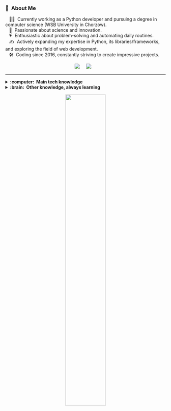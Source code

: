### :space_invader: &nbsp;About Me
&nbsp;&nbsp;&nbsp;👩‍💻 &nbsp;Currently working as a Python developer and pursuing a degree in computer science (WSB University in Chorzów).\
&nbsp;&nbsp;&nbsp;🌱 &nbsp;Passionate about science and innovation.\
&nbsp;&nbsp;&nbsp;💗 &nbsp;Enthusiastic about problem-solving and automating daily routines.\
&nbsp;&nbsp;&nbsp;✍️ &nbsp;Actively expanding my expertise in Python, its libraries/frameworks, and exploring the field of web development.\
&nbsp;&nbsp;&nbsp;🛠️ &nbsp;Coding since 2016, constantly striving to create impressive projects.

<p align="center">
  <a href="mailto:lange.arj@gmail.com"><img src="https://img.shields.io/badge/gmail-%23D14836.svg?&style=for-the-badge&logo=gmail&logoColor=white"/></a>&nbsp;&nbsp;&nbsp;&nbsp;
  <a href="https://www.linkedin.com/in/adrian-lange-742b41230/"><img src="https://img.shields.io/badge/linkedin-%230077B5.svg?&style=for-the-badge&logo=linkedin&logoColor=white"/></a>&nbsp;&nbsp;&nbsp;&nbsp;
</p>

<hr/>

<details>
  <summary><b>:computer: &nbsp;Main tech knowledge</b></summary>
  <br/>

![Python](https://camo.githubusercontent.com/95e77c11ae77003f5682f73dca573514c73858a237500240ef9661488c13d5a0/68747470733a2f2f696d672e736869656c64732e696f2f62616467652f507974686f6e2d3337373641423f7374796c653d666c6174266c6f676f3d707974686f6e266c6f676f436f6c6f723d7768697465)&nbsp;
![Django](https://camo.githubusercontent.com/8156cb1408affa8db39978334c6e83f794f7048c85b6e434e5ee0d3fb84d3a6a/68747470733a2f2f696d672e736869656c64732e696f2f62616467652f446a616e676f2d3039324532303f7374796c653d666c6174266c6f676f3d646a616e676f266c6f676f436f6c6f723d7768697465)&nbsp;
![DjangoRest](https://camo.githubusercontent.com/92124af611bfe6376e60a436db2935f68225a27a0e106a85f4b8fa91e92aff19/68747470733a2f2f696d672e736869656c64732e696f2f62616467652f446a616e676f2d524553542d6666313730393f7374796c653d666c6174266c6f676f3d646a616e676f266c6f676f436f6c6f723d776869746526636f6c6f723d666631373039266c6162656c436f6c6f723d67726179)&nbsp;
![HTML5](https://camo.githubusercontent.com/1552d2596cea2d6a701b5df74c7fecfd7e3af38daf3de396c40dee419139a266/68747470733a2f2f696d672e736869656c64732e696f2f62616467652f48544d4c352d4533344632363f7374796c653d666c6174266c6f676f3d68746d6c35266c6f676f436f6c6f723d7768697465)&nbsp;
![CSS3](https://camo.githubusercontent.com/aa89e8c48bfb66401e4886a979b805fd74e45f50540efe10a90c76c3d96e2488/68747470733a2f2f696d672e736869656c64732e696f2f62616467652f435353332d3135373242363f7374796c653d666c6174266c6f676f3d63737333266c6f676f436f6c6f723d7768697465)&nbsp;
![Docker](https://camo.githubusercontent.com/633e6d678b5db220e57d2990fdf7ff672af751c7d5d27dd78469b456a3a96385/68747470733a2f2f696d672e736869656c64732e696f2f62616467652f446f636b65722d3030384643433f7374796c653d666c6174266c6f676f3d646f636b6572266c6f676f436f6c6f723d7768697465)&nbsp;
![JavaScript](https://camo.githubusercontent.com/6e8ce928be6e5866e27140eb0bb25479b52137d75ee0196e7b67c91038a9abc3/68747470733a2f2f696d672e736869656c64732e696f2f62616467652f2d4a6176615363726970742d3035313232413f7374796c653d666c6174266c6f676f3d6a617661736372697074)&nbsp;\
![PostgreSQL](https://camo.githubusercontent.com/23e206c3cb487a480bafd2cccc35a4a52270fc0dad6d3126ab1758683426d173/68747470733a2f2f696d672e736869656c64732e696f2f62616467652f506f737467726553514c2d3331363139323f7374796c653d666c6174266c6f676f3d706f737467726573716c266c6f676f436f6c6f723d7768697465)&nbsp;
![SQL](https://camo.githubusercontent.com/0dc50d9288e1c50697e814c440b23436c088526d610ce39c7de4336e665fadbc/68747470733a2f2f696d672e736869656c64732e696f2f62616467652f53514c2d3037343035453f7374796c653d666c6174266c6f676f3d73716c697465266c6f676f436f6c6f723d7768697465)&nbsp;
![PyCharm](https://camo.githubusercontent.com/310a60ac3fb3647c75be308cce090e6a84a2df2a36e4a2ad66d03528f617930f/68747470733a2f2f696d672e736869656c64732e696f2f62616467652f2d5079636861726d2d3035313232413f7374796c653d666c6174266c6f676f3d7079636861726d266c6f676f436f6c6f723d343061383332)&nbsp;
![VSCode](https://camo.githubusercontent.com/1ca4fca85fcdf590edd7002c02ded299502daa79309d0656859b69d55a1c1fa9/68747470733a2f2f696d672e736869656c64732e696f2f62616467652f2d56697375616c25323053747564696f253230436f64652d3035313232413f7374796c653d666c6174266c6f676f3d76697375616c2d73747564696f2d636f6465266c6f676f436f6c6f723d303037414343)&nbsp;
![Postman](https://camo.githubusercontent.com/02b64f9d92297da9919029d443dc344f53ff391b70a8061fbdf41acaa25437d9/68747470733a2f2f696d672e736869656c64732e696f2f62616467652f2d506f73746d616e2d3035313232413f7374796c653d666c6174266c6f676f3d706f73746d616e266c6f676f436f6c6f723d666339383033)&nbsp;
![Git](https://camo.githubusercontent.com/2fc774b6f44efd9ac27316c539e0e94f8e524f872dc5b1c3ef60266a598331bc/68747470733a2f2f696d672e736869656c64732e696f2f62616467652f2d4769742d3035313232413f7374796c653d666c6174266c6f676f3d676974)&nbsp;
![GitHub](https://camo.githubusercontent.com/202a58d250ff1d21ee70433e0070b55f8fed747f8883c1750742aa791b1ad871/68747470733a2f2f696d672e736869656c64732e696f2f62616467652f2d4769744875622d3035313232413f7374796c653d666c6174266c6f676f3d676974687562)&nbsp;
</details>

<details>
  <summary><b>:brain: &nbsp;Other knowledge, always learning</b></summary>
  <br/>
  
![DjangoQ](https://camo.githubusercontent.com/8bdff4caa8135d725d4276bd815d8696801d3c83be86dca785b27f21bc75ce75/68747470733a2f2f696d672e736869656c64732e696f2f62616467652f446a616e676f2d512d3131313131313f7374796c653d666c6174266c6f676f3d646a616e676f266c6f676f436f6c6f723d776869746526636f6c6f723d383662333030266c6162656c436f6c6f723d67726179)&nbsp;
![DjangoChannels](https://camo.githubusercontent.com/d612b03eb124184513841987967a7755c098f25a9ec8f6be79782ead91b99767/68747470733a2f2f696d672e736869656c64732e696f2f62616467652f446a616e676f2d4368616e6e656c732d3131313131313f7374796c653d666c6174266c6f676f3d646a616e676f266c6f676f436f6c6f723d776869746526636f6c6f723d313131313131266c6162656c436f6c6f723d67726179)&nbsp;
![Redis](https://camo.githubusercontent.com/6ed4c962de008db2b6214996f1e5307e04a67084fd46e82a9054f10a98c96987/68747470733a2f2f696d672e736869656c64732e696f2f62616467652f52656469732d4343303030302e7376673f267374796c653d666c6174266c6f676f3d7265646973266c6f676f436f6c6f723d7768697465)&nbsp;
![Celery](https://camo.githubusercontent.com/72c433df937ef1779a3e4eef1be471fa51e6c1a81d3677925ca87368a0257905/68747470733a2f2f696d672e736869656c64732e696f2f62616467652f43656c6572792d3843394134313f267374796c653d666c6174266c6f676f3d63656c657279266c6f676f436f6c6f723d7768697465)&nbsp;
![RabbitMQ](https://camo.githubusercontent.com/1d5777d31419448ae5e8c6998e7b22824281fc1d7797c21e93890e26f6aba61f/68747470733a2f2f696d672e736869656c64732e696f2f62616467652f5261626269744d512d2532334646363630302e7376673f267374796c653d666c6174266c6f676f3d7261626269746d71266c6f676f436f6c6f723d7768697465)&nbsp;
</details>

<p align="center">
  <img height="50%" width="auto" src ="https://github-readme-stats.vercel.app/api/top-langs/?username=adrian-lange&layout=compact&hide_border=true&theme=darcula&bg_color=00000000&langs_count=6&hide=jupyter%20notebook,tex,css,php">
  <br>
</p>
